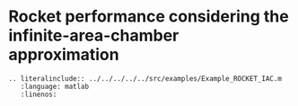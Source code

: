 # Rocket performance considering the infinite-area-chamber approximation

```{eval-rst}
.. literalinclude:: ../../../../../src/examples/Example_ROCKET_IAC.m
   :language: matlab
   :linenos:
```
